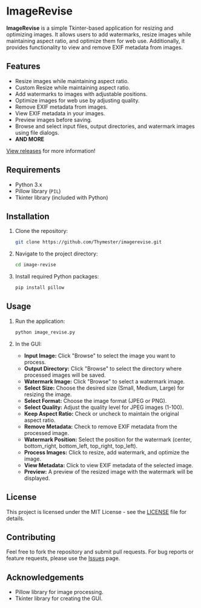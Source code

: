 # ImageRevise

**ImageRevise** is a simple Tkinter-based application for resizing and optimizing images. It allows users to add watermarks, resize images while maintaining aspect ratio, and optimize them for web use. Additionally, it provides functionality to view and remove EXIF metadata from images.

## Features

- Resize images while maintaining aspect ratio.
- Custom Resize while maintaining aspect ratio.
- Add watermarks to images with adjustable positions.
- Optimize images for web use by adjusting quality.
- Remove EXIF metadata from images.
- View EXIF metadata in your images.
- Preview images before saving.
- Browse and select input files, output directories, and watermark images using file dialogs.
- **AND MORE**
  
[View releases](https://github.com/Thymester/ImageRevise/releases) for more information!

## Requirements

- Python 3.x
- Pillow library (`PIL`)
- Tkinter library (included with Python)

## Installation

1. Clone the repository:

    ```bash
    git clone https://github.com/Thymester/imagerevise.git
    ```

2. Navigate to the project directory:

    ```bash
    cd image-revise
    ```

3. Install required Python packages:

    ```bash
    pip install pillow
    ```

## Usage

1. Run the application:

    ```bash
    python image_revise.py
    ```

2. In the GUI:
    - **Input Image:** Click "Browse" to select the image you want to process.
    - **Output Directory:** Click "Browse" to select the directory where processed images will be saved.
    - **Watermark Image:** Click "Browse" to select a watermark image.
    - **Select Size:** Choose the desired size (Small, Medium, Large) for resizing the image.
    - **Select Format:** Choose the image format (JPEG or PNG).
    - **Select Quality:** Adjust the quality level for JPEG images (1-100).
    - **Keep Aspect Ratio:** Check or uncheck to maintain the original aspect ratio.
    - **Remove Metadata:** Check to remove EXIF metadata from the processed image.
    - **Watermark Position:** Select the position for the watermark (center, bottom_right, bottom_left, top_right, top_left).
    - **Process Images:** Click to resize, add watermark, and optimize the image.
    - **View Metadata:** Click to view EXIF metadata of the selected image.
    - **Preview:** A preview of the resized image with the watermark will be displayed.

## License

This project is licensed under the MIT License - see the [LICENSE](LICENSE) file for details.

## Contributing

Feel free to fork the repository and submit pull requests. For bug reports or feature requests, please use the [Issues](https://github.com/Thymester/imagerevise/issues) page.

## Acknowledgements

- Pillow library for image processing.
- Tkinter library for creating the GUI.
